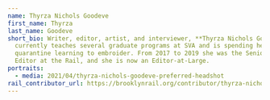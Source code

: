 ```yaml
---
name: Thyrza Nichols Goodeve
first_name: Thyrza
last_name: Goodeve
short_bio: Writer, editor, artist, and interviewer, **Thyrza Nichols Goodeve**
  currently teaches several graduate programs at SVA and is spending her time in
  quarantine learning to embroider. From 2017 to 2019 she was the Senior Art
  Editor at the Rail, and she is now an Editor-at-Large.
portraits:
  - media: 2021/04/thyrza-nichols-goodeve-preferred-headshot
rail_contributor_url: https://brooklynrail.org/contributor/thyrza-nichols-goodeve
---
```

